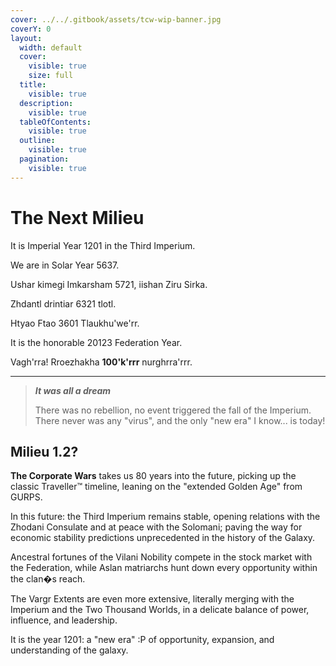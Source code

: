 ```yaml
---
cover: ../../.gitbook/assets/tcw-wip-banner.jpg
coverY: 0
layout:
  width: default
  cover:
    visible: true
    size: full
  title:
    visible: true
  description:
    visible: true
  tableOfContents:
    visible: true
  outline:
    visible: true
  pagination:
    visible: true
---
```


# The Next Milieu

It is Imperial Year 1201 in the Third Imperium.

We are in Solar Year 5637.

Ushar kimegi Imkarsham 5721, iishan Ziru Sirka.

Zhdantl drintiar 6321 tlotl.

Htyao Ftao 3601 Tlaukhu'we'rr.

It is the honorable 20123 Federation Year.

Vagh'rra! Rroezhakha **100'k'rrr** nurghrra'rrr.

***

> _**It was all a dream**_
>
> There was no rebellion, no event triggered the fall of the Imperium. There never was any "virus", and the only "new era" I know... is today!

## Milieu 1.2?

**The Corporate Wars** takes us 80 years into the future, picking up the classic Traveller™ timeline, leaning on the "extended Golden Age" from GURPS.

In this future: the Third Imperium remains stable, opening relations with the Zhodani Consulate and at peace with the Solomani; paving the way for economic stability predictions unprecedented in the history of the Galaxy.

Ancestral fortunes of the Vilani Nobility compete in the stock market with the Federation, while Aslan matriarchs hunt down every opportunity within the clan�s reach.

The Vargr Extents are even more extensive, literally merging with the Imperium and the Two Thousand Worlds, in a delicate balance of power, influence, and leadership.

It is the year 1201: a "new era" :P of opportunity, expansion, and understanding of the galaxy.
